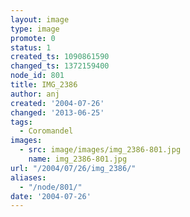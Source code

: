```yaml
---
layout: image
type: image
promote: 0
status: 1
created_ts: 1090861590
changed_ts: 1372159400
node_id: 801
title: IMG_2386
author: anj
created: '2004-07-26'
changed: '2013-06-25'
tags:
  - Coromandel
images:
  - src: image/images/img_2386-801.jpg
    name: img_2386-801.jpg
url: "/2004/07/26/img_2386/"
aliases:
  - "/node/801/"
date: '2004-07-26'
---
```


